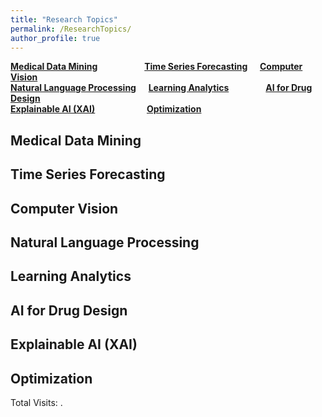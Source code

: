 ```yaml
---
title: "Research Topics"
permalink: /ResearchTopics/
author_profile: true
---
```


**[Medical Data Mining](#fau)** &nbsp; &nbsp;  &nbsp;  &nbsp;  &nbsp; &nbsp; &nbsp;  &nbsp; &nbsp; **[Time Series Forecasting](#rau)** &nbsp; &nbsp; **[Computer Vision](#cau)**     
**[Natural Language Processing](#cau)** &nbsp; &nbsp; **[Learning Analytics](#cau)** &nbsp; &nbsp; &nbsp; &nbsp; &nbsp; &nbsp; &nbsp; **[AI for Drug Design](#cau)**    
**[Explainable AI (XAI)](#cau)** &nbsp; &nbsp; &nbsp;  &nbsp;  &nbsp; &nbsp; &nbsp;  &nbsp; &nbsp; &nbsp; **[Optimization](#cau)** &nbsp; &nbsp;


<h2 id="fau">
Medical Data Mining
</h2>


<h2 id="rau">
Time Series Forecasting
</h2>


<h2 id="cau">
Computer Vision
</h2>

<h2 id="cau">
Natural Language Processing
</h2>


<h2 id="fau">
Learning Analytics
</h2>



<h2 id="rau">
AI for Drug Design
</h2>


<h2 id="cau">
Explainable AI (XAI)
</h2>


<h2 id="fau">
Optimization
</h2>



<script async src="https://npm.elemecdn.com/penndu@1.0.0/bsz.js"></script>
<span id="busuanzi_container_site_pv">Total Visits: <span id="busuanzi_value_site_pv"></span>.</span>
